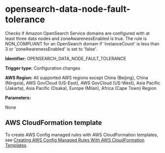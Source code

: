 # opensearch\-data\-node\-fault\-tolerance<a name="opensearch-data-node-fault-tolerance"></a>

Checks if Amazon OpenSearch Service domains are configured with at least three data nodes and zoneAwarenessEnabled is true\. The rule is NON\_COMPLIANT for an OpenSearch domain if 'instanceCount' is less than 3 or 'zoneAwarenessEnabled' is set to 'false'\. 

**Identifier:** OPENSEARCH\_DATA\_NODE\_FAULT\_TOLERANCE

**Trigger type:** Configuration changes

**AWS Region:** All supported AWS regions except China \(Beijing\), China \(Ningxia\), AWS GovCloud \(US\-East\), AWS GovCloud \(US\-West\), Asia Pacific \(Jakarta\), Asia Pacific \(Osaka\), Europe \(Milan\), Africa \(Cape Town\) Region

**Parameters:**

None  

## AWS CloudFormation template<a name="w79aac11c32c17b9d395c15"></a>

To create AWS Config managed rules with AWS CloudFormation templates, see [Creating AWS Config Managed Rules With AWS CloudFormation Templates](aws-config-managed-rules-cloudformation-templates.md)\.